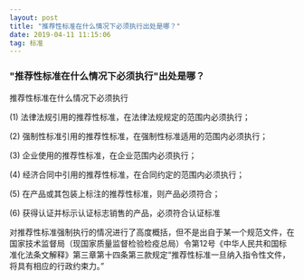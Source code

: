 ```yaml
---
layout: post
title: "推荐性标准在什么情况下必须执行出处是哪？"
date: 2019-04-11 11:15:06 
tag: 标准
---
```


### "推荐性标准在什么情况下必须执行"出处是哪？

<p>推荐性标准在什么情况下必须执行 
<p>(1) 法律法规引用的推荐性标准，在法律法规规定的范围内必须执行；
<p>(2) 强制性标准引用的推荐性标准，在强制性标准适用的范围内必须执行；
<p>(3) 企业使用的推荐性标准，在企业范围内必须执行；
<p>(4) 经济合同中引用的推荐性标准，在合同约定的范围内必须执行；
<p>(5) 在产品或其包装上标注的推荐性标准，则产品必须符合；
<p>(6) 获得认证并标示认证标志销售的产品，必须符合认证标准

<p>   对推荐性标准强制执行的情况进行了高度概括，但不是出自于某一个规范文件，在国家技术监督局（现国家质量监督检验检疫总局）令第12号《中华人民共和国标准化法条文解释》第三章第十四条第三款规定“推荐性标准一旦纳入指令性文件，将具有相应的行政约束力。”
